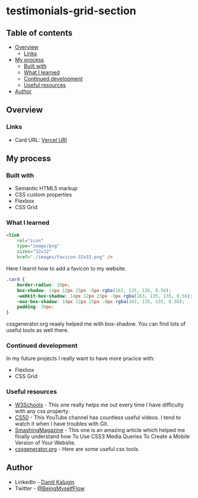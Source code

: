 # testimonials-grid-section
 
## Table of contents

-   [Overview](#overview)
	-   [Links](#links)
-   [My process](#my-process)
    -   [Built with](#built-with)
    -   [What I learned](#what-i-learned)
    -   [Continued development](#continued-development)
    -   [Useful resources](#useful-resources)
-   [Author](#author)

## Overview

### Links

-   Card URL: [Vercel URl](https://testimonials-grid-section-nu-mocha.vercel.app/)

## My process

### Built with

-   Semantic HTML5 markup
-   CSS custom properties
-   Flexbox
-   CSS Grid

### What I learned

```html
<link
	rel="icon"
	type="image/png"
	sizes="32x32"
	href="./images/favicon-32x32.png" />
```
Here I learnt how to add a favicon to my website.

```css
.card {
	border-radius: 10px;
	box-shadow: 14px 12px 25px -8px rgba(163, 135, 135, 0.56);
	-webkit-box-shadow: 14px 12px 25px -8px rgba(163, 135, 135, 0.56);
	-moz-box-shadow: 14px 12px 25px -8px rgba(163, 135, 135, 0.56);
	padding: 30px;
}
```
cssgenerator.org reaaly helped me with box-shadow. You can find lots of useful tools as well there.
### Continued development

In my future projects I really want to have more pracice with:
-   Flexbox
-   CSS Grid

### Useful resources

-   [W3Schools](https://www.w3schools.com/) - This one really helps me out every time I have difficulty with any css property.
-   [CS50](https://www.youtube.com/watch?v=NcoBAfJ6l2Q&ab_channel=CS50) - This YouTube channel has countless useful videos. I tend to watch it when I have troubles with Git.
-   [SmashingMagazine](https://www.smashingmagazine.com/2010/07/how-to-use-css3-media-queries-to-create-a-mobile-version-of-your-website/) - This one is an amazing article which helped me finally understand how To Use CSS3 Media Queries To Create a Mobile Version of Your Website.
-   [cssgenerator.org](https://cssgenerator.org/) - Here are some useful css tools.
## Author

-   LinkedIn - [Daniil Kalugin](https://www.linkedin.com/in/daniil-kalugin)
-   Twitter - [@BeingMyselfFlow](https://www.twitter.com/BeingMyselfFlow)
